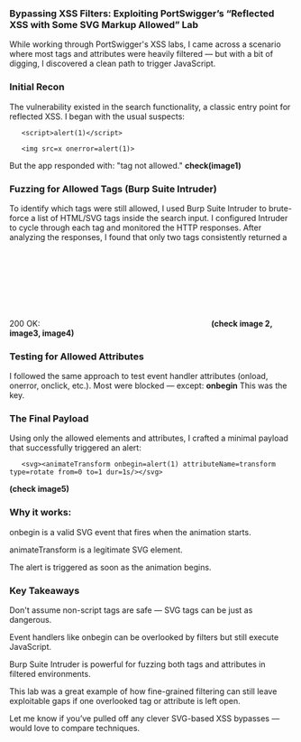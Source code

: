 ### Bypassing XSS Filters: Exploiting PortSwigger’s “Reflected XSS with Some SVG Markup Allowed” Lab
While working through PortSwigger's XSS labs, I came across a scenario where most tags and attributes were heavily filtered — but with a bit of digging, I discovered a clean path to trigger JavaScript.

### Initial Recon
The vulnerability existed in the search functionality, a classic entry point for reflected XSS. I began with the usual suspects:

       <script>alert(1)</script> 
```    <img src=x onerror=alert(1)>   ```

But the app responded with: "tag not allowed."
__check(image1)__


### Fuzzing for Allowed Tags (Burp Suite Intruder)
To identify which tags were still allowed, I used Burp Suite Intruder to brute-force a list of HTML/SVG tags inside the search input. I configured Intruder to cycle through each tag and monitored the HTTP responses.
After analyzing the responses, I found that only two tags consistently returned a 200 OK:
<svg> And <animateTransform>
This hinted that SVG-based injection was possible.
__(check image 2, image3, image4)__

### Testing for Allowed Attributes
I followed the same approach to test event handler attributes (onload, onerror, onclick, etc.). Most were blocked — except:
**onbegin**
This was the key.

### The Final Payload
Using only the allowed elements and attributes, I crafted a minimal payload that successfully triggered an alert:

```    <svg><animateTransform onbegin=alert(1) attributeName=transform type=rotate from=0 to=1 dur=1s/></svg>       ```

__(check image5)__

### Why it works:

onbegin is a valid SVG event that fires when the animation starts.

animateTransform is a legitimate SVG element.

The alert is triggered as soon as the animation begins.

### Key Takeaways
Don't assume non-script tags are safe — SVG tags can be just as dangerous.

Event handlers like onbegin can be overlooked by filters but still execute JavaScript.

Burp Suite Intruder is powerful for fuzzing both tags and attributes in filtered environments.

This lab was a great example of how fine-grained filtering can still leave exploitable gaps if one overlooked tag or attribute is left open.

Let me know if you’ve pulled off any clever SVG-based XSS bypasses — would love to compare techniques.
